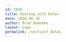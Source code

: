 ```yaml
---
id: 1836
title: Dealing with Dates
date: 2016-06-10
author: Brad Boehmke
layout: page
permalink: /section7_dates
---
```




